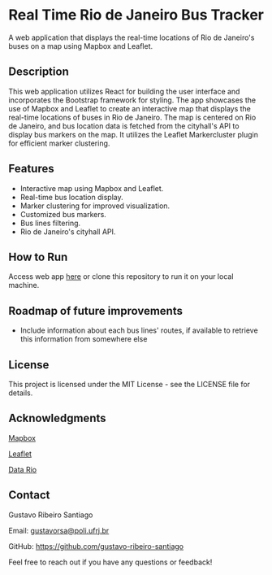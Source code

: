 # Real Time Rio de Janeiro Bus Tracker

A web application that displays the real-time locations of Rio de Janeiro's buses on a map using Mapbox and Leaflet.

## Description

This web application utilizes React for building the user interface and incorporates the Bootstrap framework for styling. The app showcases the use of Mapbox and Leaflet to create an interactive map that displays the real-time locations of buses in Rio de Janeiro. The map is centered on Rio de Janeiro, and bus location data is fetched from the cityhall's API to display bus markers on the map. It utilizes the Leaflet Markercluster plugin for efficient marker clustering.

## Features

- Interactive map using Mapbox and Leaflet.
- Real-time bus location display.
- Marker clustering for improved visualization.
- Customized bus markers.
- Bus lines filtering.
- Rio de Janeiro's cityhall API.

## How to Run

Access web app [here](gustavo-ribeiro-santiago.github.io/real-time-bus-tracker-rj) or clone this repository to run it on your local machine.

## Roadmap of future improvements

- Include information about each bus lines' routes, if available to retrieve this information from somewhere else

## License

This project is licensed under the MIT License - see the LICENSE file for details.

## Acknowledgments

[Mapbox](https://www.mapbox.com/)

[Leaflet](https://leafletjs.com/)

[Data Rio](https://www.data.rio/)

## Contact
Gustavo Ribeiro Santiago

Email: gustavorsa@poli.ufrj.br

GitHub: https://github.com/gustavo-ribeiro-santiago

Feel free to reach out if you have any questions or feedback!
